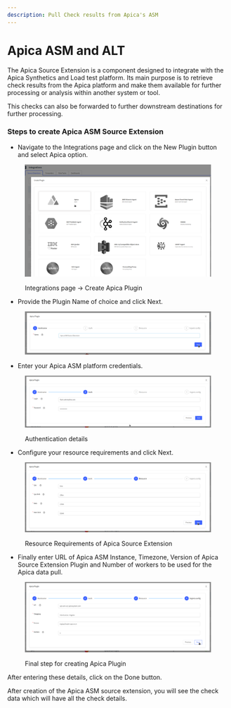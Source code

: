 ```yaml
---
description: Pull Check results from Apica's ASM
---
```


# Apica ASM and ALT

The Apica Source Extension is a component designed to integrate with the Apica Synthetics and Load test platform. Its main purpose is to retrieve check results from the Apica platform and make them available for further processing or analysis within another system or tool.

This checks can also be forwarded to further downstream destinations for further processing.

### Steps to create Apica ASM Source Extension

* Navigate to the Integrations page and click on the New Plugin button and select Apica option.

<figure><img src="../.gitbook/assets/Screenshot from 2023-09-07 11-30-18.png" alt=""><figcaption><p>Integrations page -> Create Apica Plugin</p></figcaption></figure>

* Provide the Plugin Name of choice and click Next.

<figure><img src="../.gitbook/assets/Screenshot from 2023-09-07 11-34-35.png" alt=""><figcaption></figcaption></figure>

* Enter your Apica ASM platform credentials.

<figure><img src="../.gitbook/assets/Screenshot from 2023-09-07 12-10-30.png" alt=""><figcaption><p>Authentication details</p></figcaption></figure>

* Configure your resource requirements and click Next.

<figure><img src="../.gitbook/assets/Screenshot from 2023-09-07 12-11-43.png" alt=""><figcaption><p>Resource Requirements of Apica Source Extension</p></figcaption></figure>

* Finally enter URL of Apica ASM Instance, Timezone, Version of Apica Source Extension Plugin and Number of workers to be used for the Apica data pull.&#x20;

<figure><img src="../.gitbook/assets/Screenshot from 2023-09-07 12-25-53.png" alt=""><figcaption><p>Final step for creating Apica Plugin</p></figcaption></figure>

After entering these details, click on the Done button.

After creation of the Apica ASM source extension, you will see the check data which will have all the check details.
